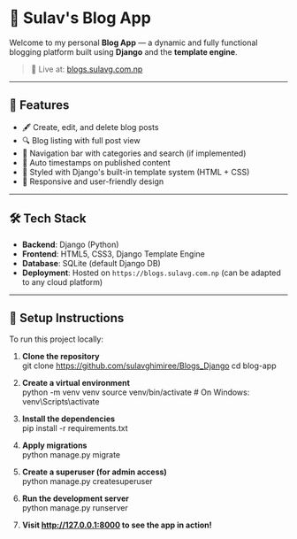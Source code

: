 # 📝 Sulav's Blog App

Welcome to my personal **Blog App** — a dynamic and fully functional blogging platform built using **Django** and the **template engine**.

> 🔗 Live at: [blogs.sulavg.com.np](https://blogs.sulavg.com.np)

---

## 🚀 Features

- 🖋️ Create, edit, and delete blog posts
- 🔍 Blog listing with full post view
- 🧭 Navigation bar with categories and search (if implemented)
- 📆 Auto timestamps on published content
- 🎨 Styled with Django's built-in template system (HTML + CSS)
- 📱 Responsive and user-friendly design

---

## 🛠️ Tech Stack

- **Backend**: Django (Python)
- **Frontend**: HTML5, CSS3, Django Template Engine
- **Database**: SQLite (default Django DB)
- **Deployment**: Hosted on `https://blogs.sulavg.com.np` (can be adapted to any cloud platform)

---

## 🧰 Setup Instructions

To run this project locally:

1. **Clone the repository**  
   git clone https://github.com/sulavghimiree/Blogs_Django
   cd blog-app

2. **Create a virtual environment**  
   python -m venv venv
   source venv/bin/activate # On Windows: venv\Scripts\activate

3. **Install the dependencies**  
   pip install -r requirements.txt

4. **Apply migrations**  
   python manage.py migrate

5. **Create a superuser (for admin access)**  
   python manage.py createsuperuser

6. **Run the development server**  
   python manage.py runserver

7. **Visit http://127.0.0.1:8000 to see the app in action!**
